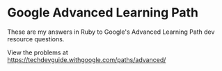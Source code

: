 # Google Advanced Learning Path
These are my answers in Ruby to Google's Advanced Learning Path dev 
resource questions. 

View the problems at https://techdevguide.withgoogle.com/paths/advanced/